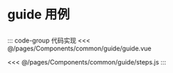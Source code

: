 # guide 用例

## 
::: code-group 代码实现
<<< @/pages/Components/common/guide/guide.vue

<<< @/pages/Components/common/guide/steps.js
:::
<script setup>

// import Guide from "../../pages/Components/common/guide/guide.vue"
</script>

<Guide />


